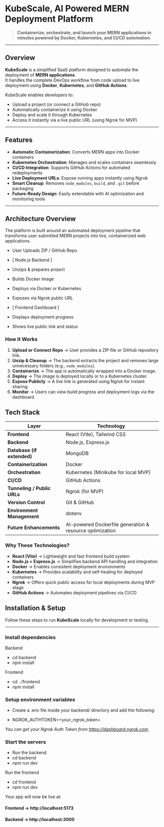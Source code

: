 # KubeScale, AI Powered MERN Deployment Platform

> **Containerize, orchestrate, and launch your MERN applications in minutes powered by Docker, Kubernetes, and CI/CD automation.**

---

## Overview

**KubeScale** is a simplified SaaS platform designed to automate the deployment of **MERN applications**.  
It handles the complete DevOps workflow from code upload to live deployment using **Docker**, **Kubernetes**, and **GitHub Actions**.

KubeScale enables developers to:
- Upload a project (or connect a GitHub repo)
- Automatically containerize it using Docker
- Deploy and scale it through Kubernetes
- Access it instantly via a live public URL (using Ngrok for MVP)

---

## Features

- **Automatic Containerization**: Converts MERN apps into Docker containers  
- **Kubernetes Orchestration**: Manages and scales containers seamlessly  
- **CI/CD Integration**: Supports GitHub Actions for automated redeployments  
- **Live Deployment URLs**: Expose running apps instantly using Ngrok  
- **Smart Cleanup**: Removes `node_modules`, `build`, and `.git` before packaging  
- **Future-Ready Design**: Easily extendable with AI optimization and monitoring tools  

---


## Architecture Overview

The platform is built around an automated deployment pipeline that transforms user submitted MERN projects into live, containerized web applications.

- User Uploads ZIP / GitHub Repo

- [ Node.js Backend ]

- Unzips & prepares project

- Builds Docker image

- Deploys via Docker or Kubernetes

- Exposes via Ngrok public URL

- [ Frontend Dashboard ]

- Displays deployment progress

- Shows live public link and status


### How It Works
1. **Upload or Connect Repo** → User provides a ZIP file or GitHub repository link.  
2. **Unzip & Cleanup** → The backend extracts the project and removes large unnecessary folders (e.g., `node_modules`).  
3. **Containerize** → The app is automatically wrapped into a Docker image.  
4. **Deploy** → The image is deployed locally or to a Kubernetes cluster.  
5. **Expose Publicly** → A live link is generated using Ngrok for instant sharing.  
6. **Monitor** → Users can view build progress and deployment logs via the dashboard.


## Tech Stack

| Layer | Technology |
|-------|-------------|
| **Frontend** | React (Vite), Tailwind CSS |
| **Backend** | Node.js, Express.js |
| **Database (if extended)** | MongoDB |
| **Containerization** | Docker |
| **Orchestration** | Kubernetes (Minikube for local MVP) |
| **CI/CD** | GitHub Actions |
| **Tunneling / Public URLs** | Ngrok (for MVP) |
| **Version Control** | Git & GitHub |
| **Environment Management** | dotenv |
| **Future Enhancements** | AI-powered Dockerfile generation & resource optimization |

### Why These Technologies?

- **React (Vite)** → Lightweight and fast frontend build system  
- **Node.js + Express.js** → Simplifies backend API handling and integration  
- **Docker** → Enables consistent deployment environments  
- **Kubernetes** → Provides scalability and self-healing for deployed containers  
- **Ngrok** → Offers quick public access for local deployments during MVP stage  
- **GitHub Actions** → Automates deployment pipelines via CI/CD  


## Installation & Setup

Follow these steps to run **KubeScale** locally for development or testing.

---

### Install dependencies
Backend

- cd backend
- npm install

Frontend

- cd ../frontend
- npm install

### Setup environment variables

- Create a .env file inside your backend/ directory and add the following:

- NGROK_AUTHTOKEN=<your_ngrok_token>

_You can get your Ngrok Auth Token from https://dashboard.ngrok.com_.

### Start the servers
- Run the backend
- cd backend
- npm run dev

Run the frontend
- cd frontend
- npm run dev


Your app will now be live at:

#### Frontend → http://localhost:5173

#### Backend → http://localhost:3000
